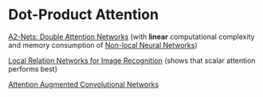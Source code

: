# Dot-Product Attention

[A2-Nets: Double Attention Networks](https://arxiv.org/abs/1810.11579) (with **linear** computational complexity and memory consumption of [Non-local Neural Networks](https://arxiv.org/abs/1711.07971))

[Local Relation Networks for Image Recognition](https://arxiv.org/abs/1904.11491) (shows that scalar attention performs best)

[Attention Augmented Convolutional Networks](https://arxiv.org/abs/1904.09925)